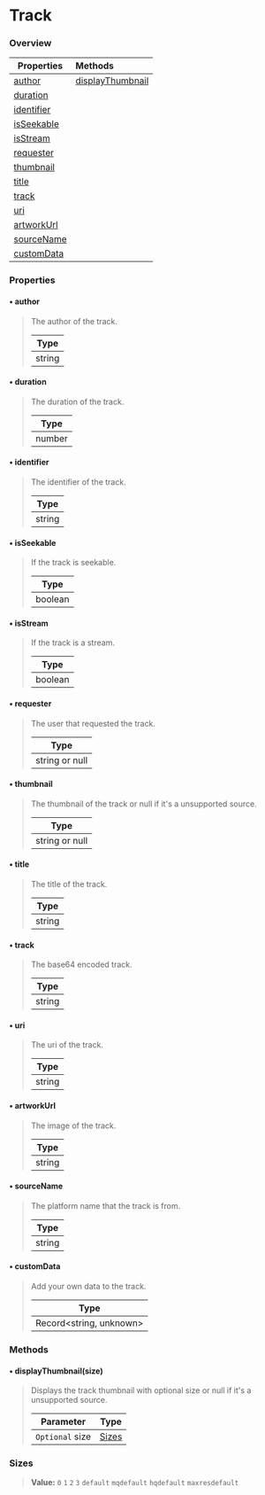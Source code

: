 # Track

### Overview

| Properties                | Methods                                   |
| ------------------------- | :---------------------------------------- |
| [author](#author)         | [displayThumbnail](#displaythumbnailsize) |
| [duration](#duration)     |                                           |
| [identifier](#identifier) |                                           |
| [isSeekable](#isSeekable) |                                           |
| [isStream](#isStream)     |                                           |
| [requester](#requester)   |                                           |
| [thumbnail](#thumbnail)   |                                           |
| [title](#title)           |                                           |
| [track](#track)           |                                           |
| [uri](#uri)               |                                           |
| [artworkUrl](#artworkurl) |                                           |
| [sourceName](#sourcename) |                                           |
| [customData](#customdata) |                                           |

### Properties

#### • author

> The author of the track.
>
> | Type   |
> | ------ |
> | string |

#### • duration

> The duration of the track.
>
> | Type   |
> | ------ |
> | number |

#### • identifier

> The identifier of the track.
>
> | Type   |
> | ------ |
> | string |

#### • isSeekable

> If the track is seekable.
>
> | Type    |
> | ------- |
> | boolean |

#### • isStream

> If the track is a stream.
>
> | Type    |
> | ------- |
> | boolean |

#### • requester

> The user that requested the track.
>
> | Type           |
> | -------------- |
> | string or null |

#### • thumbnail

> The thumbnail of the track or null if it's a unsupported source.
>
> | Type           |
> | -------------- |
> | string or null |

#### • title

> The title of the track.
>
> | Type   |
> | ------ |
> | string |

#### • track

> The base64 encoded track.
>
> | Type   |
> | ------ |
> | string |

#### • uri

> The uri of the track.
>
> | Type   |
> | ------ |
> | string |

#### • artworkUrl

> The image of the track.
>
> | Type   |
> | ------ |
> | string |

#### • sourceName

> The platform name that the track is from.
>
> | Type   |
> | ------ |
> | string |

#### • customData

> Add your own data to the track.
>
> | Type                    |
> | ----------------------- |
> | Record<string, unknown> |

### Methods

#### • displayThumbnail(size)

> Displays the track thumbnail with optional size or null if it's a unsupported source.
>
> | Parameter       | Type            |
> | --------------- | --------------- |
> | `Optional` size | [Sizes](#sizes) |

### Sizes

> **Value:** `0` `1` `2` `3` `default` `mqdefault` `hqdefault` `maxresdefault`
